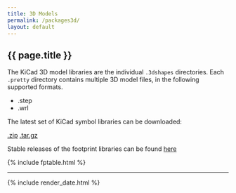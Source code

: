 ```yaml
---
title: 3D Models
permalink: /packages3d/
layout: default
---
```


## {{ page.title }}

The KiCad 3D model libraries are the individual `.3dshapes` directories. Each `.pretty` directory contains multiple 3D model files, in the following supported formats.

* .step
* .wrl

The latest set of KiCad symbol libraries can be downloaded:

[.zip](https://github.com/kicad/kicad-packages3d/archive/master.zip)
[.tar.gz](https://github.com/kicad-packages3d/archive/master.tar.gz)

Stable releases of the footprint libraries can be found [here](https://github.com/kicad/kicad-packages3d/releases)

{% include fptable.html %}

---
{% include render_date.html %}